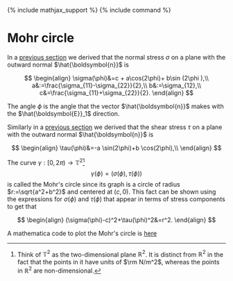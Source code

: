 {% include mathjax_support %}
{% include command %}


# Mohr circle

In a [previous section](./Stress4.md) we derived that the normal stress $\sigma$ on a plane with the outward normal $\hat{\boldsymbol{n}}$ is



$$
\begin{align}
\sigma(\phi)&=c
+
a\cos(2\phi)+
b\sin (2\phi ),\\
a&:=\frac{\sigma_{11}-\sigma_{22}}{2},\\
b&:=\sigma_{12},\\
c&=\frac{\sigma_{11}+\sigma_{22}}{2}.
\end{align}
$$

The angle $\phi$ is the angle that the vector $\hat{\boldsymbol{n}}$ makes with the $\hat{\boldsymbol{E}}_1$ direction.

Similarly in a [previous section](./Stress5.md) we derived that the shear stress $\tau$ on a plane with the outward normal $\hat{\boldsymbol{n}}$ is

$$
\begin{align}
    \tau(\phi)&=-a \sin(2\phi)+b \cos(2\phi),\\
\end{align}
$$

The curve $\gamma: [0,2\pi)\to \mathbb{T}^2$[^1]
$$
\gamma(\phi)=(\sigma(\phi),\tau(\phi))
$$
is called the Mohr's circle since its graph is a circle of radius $r:=\sqrt{a^2+b^2}$ and centered at $(c,0)$. This fact can be shown using the expressions for $\sigma(\phi)$ and $\tau(\phi)$ that appear in  terms of stress components to get that

$$
\begin{align}
(\sigma(\phi)-c)^2+\tau(\phi)^2&=r^2.
\end{align}
$$

A mathematica code to plot the Mohr's circle is [here](./WFiles/MohrsCircle.nb)


[^1]: Think of $\mathbb{T}^2$ as the two-dimensional plane $\mathbb{R}^2$. It is distinct from $\mathbb{R}^2$ in the fact that the points in it have units of $\rm N/m^2$, whereas the  points in $\mathbb{R}^2$ are non-dimensional.